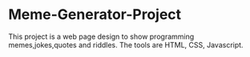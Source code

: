 # Meme-Generator-Project
This project is a web page design to show programming memes,jokes,quotes and riddles.
The tools are HTML, CSS, Javascript.
